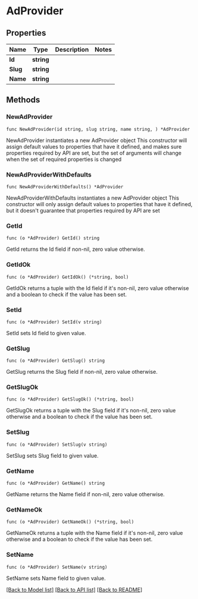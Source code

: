# AdProvider

## Properties

Name | Type | Description | Notes
------------ | ------------- | ------------- | -------------
**Id** | **string** |  | 
**Slug** | **string** |  | 
**Name** | **string** |  | 

## Methods

### NewAdProvider

`func NewAdProvider(id string, slug string, name string, ) *AdProvider`

NewAdProvider instantiates a new AdProvider object
This constructor will assign default values to properties that have it defined,
and makes sure properties required by API are set, but the set of arguments
will change when the set of required properties is changed

### NewAdProviderWithDefaults

`func NewAdProviderWithDefaults() *AdProvider`

NewAdProviderWithDefaults instantiates a new AdProvider object
This constructor will only assign default values to properties that have it defined,
but it doesn't guarantee that properties required by API are set

### GetId

`func (o *AdProvider) GetId() string`

GetId returns the Id field if non-nil, zero value otherwise.

### GetIdOk

`func (o *AdProvider) GetIdOk() (*string, bool)`

GetIdOk returns a tuple with the Id field if it's non-nil, zero value otherwise
and a boolean to check if the value has been set.

### SetId

`func (o *AdProvider) SetId(v string)`

SetId sets Id field to given value.


### GetSlug

`func (o *AdProvider) GetSlug() string`

GetSlug returns the Slug field if non-nil, zero value otherwise.

### GetSlugOk

`func (o *AdProvider) GetSlugOk() (*string, bool)`

GetSlugOk returns a tuple with the Slug field if it's non-nil, zero value otherwise
and a boolean to check if the value has been set.

### SetSlug

`func (o *AdProvider) SetSlug(v string)`

SetSlug sets Slug field to given value.


### GetName

`func (o *AdProvider) GetName() string`

GetName returns the Name field if non-nil, zero value otherwise.

### GetNameOk

`func (o *AdProvider) GetNameOk() (*string, bool)`

GetNameOk returns a tuple with the Name field if it's non-nil, zero value otherwise
and a boolean to check if the value has been set.

### SetName

`func (o *AdProvider) SetName(v string)`

SetName sets Name field to given value.



[[Back to Model list]](../README.md#documentation-for-models) [[Back to API list]](../README.md#documentation-for-api-endpoints) [[Back to README]](../README.md)


